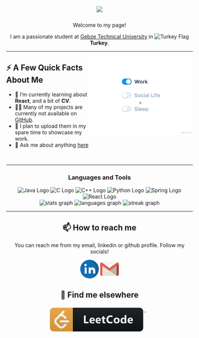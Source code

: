 <h1 align="center">
    <img src="https://readme-typing-svg.herokuapp.com/?font=Righteous&size=35&center=true&vCenter=true&width=500&height=70&duration=4000&lines=Hi+There!+👋;+I'm+Emir+Kara!;" />
</h1>
<p align="center">Welcome to my page!</p>
<p align="center">I am a passionate student at <a href="https://www.gtu.edu.tr/en">Gebze Technical University</a> in <img src="https://cdn-icons-png.flaticon.com/512/197/197518.png" width="13" alt="Turkey Flag"/> <b>Turkey</b>.</p>

<hr>
<img src="https://github.com/emirgit/emirgit/blob/main/assets/life_balance.gif" alt="side Image" align="right" width="auto" height="210" />

<h2>⚡️ A Few Quick Facts About Me</h2>
<ul>
  <li>🧐 I’m currently learning about <strong>React</strong>, and a bit of <strong>CV</strong>.</li>
  <li>👨‍💻 Many of my projects are currently not available on <a href="https://github.com/emirgit">GitHub</a>.</li>
  <li>📝 I plan to upload them in my spare time to showcase my work.</li>
  <li>💬 Ask me about anything <a href="https://github.com/emirgit?tab=repositories">here</a></li>
</ul>

<br/>

<hr>


<div align="center">
<h3>Languages and Tools</h3>
<img src="https://readme-components.vercel.app/api?component=logo&fill=black&logo=java&svgfill=15d8fe&text=false" height="50" alt="Java Logo" />
<img src="https://readme-components.vercel.app/api?component=logo&fill=black&logo=c&svgfill=15d8fe&text=false" height="50" alt="C Logo" />
<img src="https://readme-components.vercel.app/api?component=logo&fill=black&logo=Cplusplus&svgfill=15d8fe&text=false" height="50" alt="C++ Logo" />
<img src="https://readme-components.vercel.app/api?component=logo&fill=black&logo=python&svgfill=15d8fe&text=false" height="50" alt="Python Logo" />
<img src="https://readme-components.vercel.app/api?component=logo&fill=black&logo=spring&svgfill=15d8fe&text=false" height="50" alt="Spring Logo" />
<img src="https://readme-components.vercel.app/api?component=logo&fill=black&logo=react&animation=spin&svgfill=15d8fe&text=false" height="50" alt="React Logo" />
</div>

<div align="center">
  <img src="https://github-readme-stats.vercel.app/api?username=emirgit&theme=algolia&hide_border=false&include_all_commits=false&count_private=false" height="150" alt="stats graph"  />
  <img src="https://github-readme-stats.vercel.app/api/top-langs/?username=emirgit&theme=algolia&hide_border=false&include_all_commits=false&count_private=false&layout=compact" height="150" alt="languages graph"  />
  
  <img src="https://github-readme-streak-stats.herokuapp.com/?user=emirgit&theme=algolia&hide_border=false" height="175" alt="streak graph"  />
</div>

<hr>

<div align="center">
  <h2>📫 How to reach me</h2>
  
  <p>You can reach me from my email, linkedin or github profile. Follow my socials!</p>
  <img src="https://github.com/emirgit/emirgit/blob/main/assets/linkedin_logo.svg" height="50" alt="Linkedin Logo" href="https://www.linkedin.com/in/muhammed-emir-kara-787605251/" />
  <img src="https://github.com/emirgit/emirgit/blob/main/assets/gmail_logo.svg" height="50" alt="Mail Logo" href="mailto:m.emir.kara.business@gmail.com" />
</div>


<div align="center">
  <h2>📢 Find me elsewhere</h2>
  <a href="https://leetcode.com/Emir_28/">
    <img src="https://github.com/emirgit/emirgit/blob/main/assets/leetcode_logo.svg" alt="leetcode" style="vertical-align:top; margin:4px">
  </a>&nbsp;&nbsp;&nbsp;

</div>
